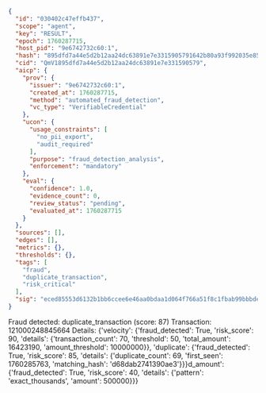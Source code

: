 ```json
{
  "id": "030402c47effb437",
  "scope": "agent",
  "key": "RESULT",
  "epoch": 1760287715,
  "host_pid": "9e6742732c60:1",
  "hash": "895dfd7a44e5d2b12aa24dc63891e7e3315905791642b80a93f992035e85f7f0",
  "cid": "QmV1895dfd7a44e5d2b12aa24dc63891e7e331590579",
  "aicp": {
    "prov": {
      "issuer": "9e6742732c60:1",
      "created_at": 1760287715,
      "method": "automated_fraud_detection",
      "vc_type": "VerifiableCredential"
    },
    "ucon": {
      "usage_constraints": [
        "no_pii_export",
        "audit_required"
      ],
      "purpose": "fraud_detection_analysis",
      "enforcement": "mandatory"
    },
    "eval": {
      "confidence": 1.0,
      "evidence_count": 0,
      "review_status": "pending",
      "evaluated_at": 1760287715
    }
  },
  "sources": [],
  "edges": [],
  "metrics": {},
  "thresholds": {},
  "tags": [
    "fraud",
    "duplicate_transaction",
    "risk_critical"
  ],
  "sig": "eced85553d6132b1bb6ccee6e46aa0bdaa1d064f766a51f8c1fbab99bbbde4c2"
}
```

Fraud detected: duplicate_transaction (score: 87)
Transaction: 121000248845664
Details: {'velocity': {'fraud_detected': True, 'risk_score': 90, 'details': {'transaction_count': 70, 'threshold': 50, 'total_amount': 16423190, 'amount_threshold': 10000000}}, 'duplicate': {'fraud_detected': True, 'risk_score': 85, 'details': {'duplicate_count': 69, 'first_seen': 1760285763, 'matching_hash': 'd68dab2741390ae3'}}}d_amount': {'fraud_detected': True, 'risk_score': 40, 'details': {'pattern': 'exact_thousands', 'amount': 500000}}}